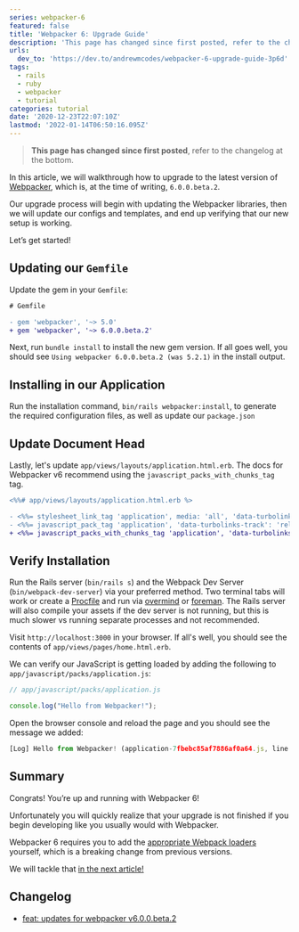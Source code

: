 ```yaml
---
series: webpacker-6
featured: false
title: 'Webpacker 6: Upgrade Guide'
description: 'This page has changed since first posted, refer to the changelog at the bottom.   In this article, w...'
urls:
  dev_to: 'https://dev.to/andrewmcodes/webpacker-6-upgrade-guide-3p6d'
tags:
  - rails
  - ruby
  - webpacker
  - tutorial
categories: tutorial
date: '2020-12-23T22:07:10Z'
lastmod: '2022-01-14T06:50:16.095Z'
---
```


> **This page has changed since first posted**, refer to the changelog at the bottom.

In this article, we will walkthrough how to upgrade to the latest version of [Webpacker][1], which is, at the time of writing, `6.0.0.beta.2`.

Our upgrade process will begin with updating the Webpacker libraries, then we will update our configs and templates, and end up verifying that our new setup is working.

Let’s get started!

## Updating our `Gemfile`

Update the gem in your `Gemfile`:

```diff
# Gemfile

- gem 'webpacker', '~> 5.0'
+ gem 'webpacker', '~> 6.0.0.beta.2'
```

Next, run `bundle install` to install the new gem version. If all goes well, you should see `Using webpacker 6.0.0.beta.2 (was 5.2.1)` in the install output.

## Installing in our Application

Run the installation command, `bin/rails webpacker:install`, to generate the required configuration files, as well as update our `package.json`

## Update Document Head

Lastly, let's update `app/views/layouts/application.html.erb`. The docs for Webpacker v6 recommend using the `javascript_packs_with_chunks_tag` tag.

```diff
<%%# app/views/layouts/application.html.erb %>

- <%%= stylesheet_link_tag 'application', media: 'all', 'data-turbolinks-track': 'reload' %>
- <%%= javascript_pack_tag 'application', 'data-turbolinks-track': 'reload' %>
+ <%%= javascript_packs_with_chunks_tag 'application', 'data-turbolinks-track': 'reload' %>
```

## Verify Installation

Run the Rails server (`bin/rails s`) and the Webpack Dev Server (`bin/webpack-dev-server`) via your preferred method. Two terminal tabs will work or create a [Procfile][2] and run via [overmind][3] or [foreman][4]. The Rails server will also compile your assets if the dev server is not running, but this is much slower vs running separate processes and not recommended.

Visit `http://localhost:3000` in your browser. If all's well, you should see the contents of `app/views/pages/home.html.erb`.

We can verify our JavaScript is getting loaded by adding the following to `app/javascript/packs/application.js`:

```js
// app/javascript/packs/application.js

console.log("Hello from Webpacker!");
```

Open the browser console and reload the page and you should see the message we added:

```js
[Log] Hello from Webpacker! (application-7fbebc85af7886af0a64.js, line 62)
```

## Summary

Congrats! You’re up and running with Webpacker 6!

Unfortunately you will quickly realize that your upgrade is not finished if you begin developing like you usually would with Webpacker.

Webpacker 6 requires you to add the [appropriate Webpack loaders][5] yourself, which is a breaking change from previous versions.

We will tackle that [in the next article!](https://andrewm.codes/posts/webpacker-6/css-loaders/)

## Changelog

- [feat: updates for webpacker v6.0.0.beta.2](https://github.com/andrewmcodes/andrewm-codes-website/pull/11)

[1]: https://github.com/rails/webpacker/releases "Webpacker"
[2]: https://devcenter.heroku.com/articles/procfile
[3]: https://github.com/DarthSim/overmind
[4]: https://github.com/ddollar/foreman
[5]: https://webpack.js.org/loaders/

